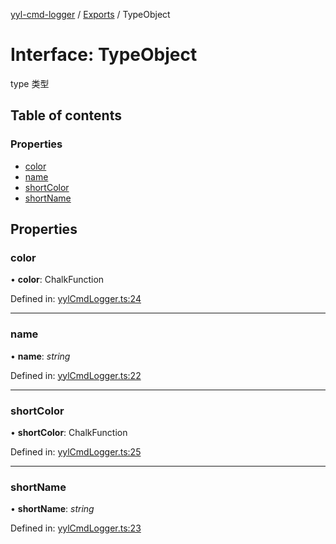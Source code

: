 [yyl-cmd-logger](../README.md) / [Exports](../modules.md) / TypeObject

# Interface: TypeObject

type 类型

## Table of contents

### Properties

- [color](typeobject.md#color)
- [name](typeobject.md#name)
- [shortColor](typeobject.md#shortcolor)
- [shortName](typeobject.md#shortname)

## Properties

### color

• **color**: ChalkFunction

Defined in: [yylCmdLogger.ts:24](https://github.com/yyl-team/yyl-cmd-logger/blob/6b5ae25/src/yylCmdLogger.ts#L24)

___

### name

• **name**: *string*

Defined in: [yylCmdLogger.ts:22](https://github.com/yyl-team/yyl-cmd-logger/blob/6b5ae25/src/yylCmdLogger.ts#L22)

___

### shortColor

• **shortColor**: ChalkFunction

Defined in: [yylCmdLogger.ts:25](https://github.com/yyl-team/yyl-cmd-logger/blob/6b5ae25/src/yylCmdLogger.ts#L25)

___

### shortName

• **shortName**: *string*

Defined in: [yylCmdLogger.ts:23](https://github.com/yyl-team/yyl-cmd-logger/blob/6b5ae25/src/yylCmdLogger.ts#L23)
